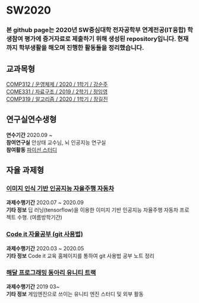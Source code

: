 # SW2020  

### 본 github page는 2020년 SW중심대학 전자공학부 연계전공(IT융합) 학생참여 평가에 증거자료로 제출하기 위해 생성된 repository입니다. 현재까지 학부생활을 해오며 진행한 활동들을 정리했습니다.   

## 교과목형   

[COMP312 / 운영체제 / 2020 / 1학기 / 강순주](https://github.com/KwonHyeonSu/sw2020/tree/main/OS)  
[COME331 / 자료구조 / 2019 / 2학기 / 정임영](https://github.com/KwonHyeonSu/sw2020/tree/main/Data_Structure)  
[COMP319 / 알고리즘 / 2020 / 1학기 / 장길진](https://github.com/KwonHyeonSu/sw2020/tree/main/Algorithm)  

## 연구실연수생형    
**연수기간** 2020.09 ~  
**참여연구실** 안상태 교수님, 뇌 인공지능 연구실   
**참여활동** [파이선 스터디](https://github.com/KwonHyeonSu/sw2020/tree/main/Python)  

## 자율 과제형  

### [이미지 인식 기반 인공지능 자율주행 자동차](https://github.com/KwonHyeonSu/sw2020/tree/main/Hustar-HAI-master)  
**과제수행기간** 2020.07 ~ 2020.09    
**기타 정보** 딥 러닝(tensorflow)을 이용한 이미지 기반 인공지능 자율주행 자동차 프로젝트 수행. (여름방학기간)     

### [Code it 자율공부 (git 사용법)](https://github.com/KwonHyeonSu/sw2020/tree/main/HowToGit-Codeit-master)  
**과제수행기간** 2020.03 ~ 2020.05  
**기타 정보** Code it 교육 홈페이지를 통하여 git 사용법 공부 노트 정리  

### [해달 프로그래밍 동아리 유니티 트랙](https://github.com/KwonHyeonSu/sw2020/tree/main/HAE-U-master)  

**과제수행기간** 2019 03~  
**기타 정보** 게임엔진으로 쓰이는 유니티 엔진 스터디 및 외부 활동   
